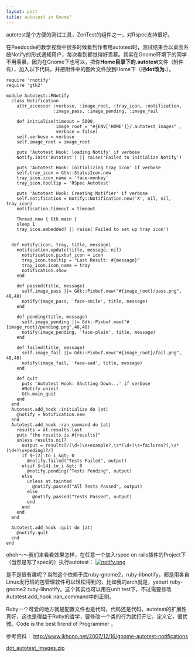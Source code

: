 ```yaml
--- 
layout: post
title: autotest in Gnome"
---
```


autotest是个方便的测试工具，ZenTest的组件之一，对Rspec支持很好。

在Peedcode的教学视频中很多时候看到作者用autotest时，测试结果会以桌面系统Notify的形式通知用户，每次看到都觉得好羡慕。其实在Gnome环境下的同学不用羡慕，因为在Gnome下也可以，把你<strong>Home目录下的.autotest</strong>文件（附件有），加入以下代码，并把附件中的图片文件放到Home下（把<strong>dot改为.</strong>）。<!--more-->

    require 'rnotify'
    require 'gtk2'

    module Autotest::RNotify
      class Notification
        attr_accessor :verbose, :image_root, :tray_icon, :notification,
                      :image_pass, :image_pending, :image_fail

        def initialize(timeout = 5000,
                       image_root = "#{ENV['HOME']}/.autotest_images" ,
                       verbose = false)
        self.verbose = verbose
        self.image_root = image_root

        puts 'Autotest Hook: loading Notify' if verbose
        Notify.init('Autotest') || raise('Failed to initialize Notify')

        puts 'Autotest Hook: initializing tray icon' if verbose
        self.tray_icon = Gtk::StatusIcon.new
        tray_icon.icon_name = 'face-monkey'
        tray_icon.tooltip = 'RSpec Autotest'

        puts 'Autotest Hook: Creating Notifier' if verbose
        self.notification = Notify::Notification.new('X', nil, nil, tray_icon)
        notification.timeout = timeout

        Thread.new { Gtk.main }
        sleep 1
        tray_icon.embedded? || raise('Failed to set up tray icon')


      def notify(icon, tray, title, message)
        notification.update(title, message, nil)
          notification.pixbuf_icon = icon
          tray_icon.tooltip = "Last Result: #{message}"
          tray_icon.icon_name = tray
          notification.show
        end

        def passed(title, message)
          self.image_pass ||= Gdk::Pixbuf.new("#{image_root}/pass.png", 48,48)
          notify(image_pass, 'face-smile', title, message)
        end

        def pending(title, message)
          self.image_pending ||= Gdk::Pixbuf.new("#{image_root}/pending.png",48,48)
          notify(image_pending, 'face-plain', title, message)
        end

        def failed(title, message)
          self.image_fail ||= Gdk::Pixbuf.new("#{image_root}/fail.png", 48,48)
          notify(image_fail, 'face-sad', title, message)
        end

        def quit
          puts 'Autotest Hook: Shutting Down...' if verbose
          #Notify.uninit
          Gtk.main_quit
        end
      end
      Autotest.add_hook :initialize do |at|
        @notify = Notification.new
      end
      Autotest.add_hook :ran_command do |at|
        results = at.results.last
        puts "the results is #{results}"
        unless results.nil?
          output = results[/(\d+)\s+example?,\s*(\d+)\s+failures?(,\s*(\d+)\s+peding)?/]
          if $~[2].to_i &gt; 0
            @notify.failed("Tests Failed", output)
          elsif $~[4].to_i &gt; 0
            @notify.pending("Tests Pending", output)
          else
            unless at.tainted
              @notify.passed("All Tests Passed", output)
            else
              @notify.passed("Tests Passed", output)
            end
          end
        end
      end

      Autotest.add_hook :quit do |at|
        @notify.quit
      end
    end


ohoh～～我们来看看效果怎样，在任意一个加入rspec on rails插件的Project下（当然是写了spec的）执行autotest：
<a href='http://redworld.blog.ubuntu.org.cn/2008/03/13/autotest-notify-in-gnome/notifypng/' rel='attachment wp-att-67' title='notify.png'><img src='http://redworld.blog.ubuntu.org.cn/files/2008/03/notify.png' alt='notify.png' /></a>

是不是很有趣呢？当然这个依赖于库ruby-gnome2，ruby-libnotify，都是用各自Linux发行班的包管理软件可以轻松得到的，比如我的arch就是，yaourt ruby-gnome2 ruby-libnotify。这个其实也可以用在unit test下，不过需要修改Autotest.add_hook :ran_command中的正则。

Ruby一个可爱的地方就是配置文件也是代码，代码还是代码。autotest的扩展性真好，这也是得益于Ruby的哲学，要修改一个类的行为就打开它，定义它，很优雅。Code is the best firend of Programmer 。

参考资料：
http://www.ikhono.net/2007/12/16/gnome-autotest-notifications

<a href='http://redworld.blog.ubuntu.org.cn/2008/03/13/autotest-notify-in-gnome/dot_autotest_imageszip/' rel='attachment wp-att-66' title='dot_autotest_images.zip'>dot_autotest_images.zip</a>

